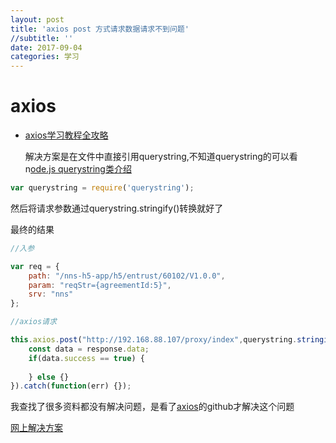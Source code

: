 ```yaml
---
layout: post
title: 'axios post 方式请求数据请求不到问题'
//subtitle: ''
date: 2017-09-04
categories: 学习
---
```


# axios

- [axios学习教程全攻略](http://www.jb51.net/article/109534.htm)



   
   解决方案是在文件中直接引用querystring,不知道querystring的可以看n[ode.js querystring类介绍](http://yijiebuyi.com/blog/d37512fc6df0fc4d0adfc2ec5c3d46ff.html)
 ```js 
var querystring = require('querystring');
```
然后将请求参数通过querystring.stringify()转换就好了

最终的结果
```js
//入参

var req = {
	path: "/nns-h5-app/h5/entrust/60102/V1.0.0",
	param: "reqStr={agreementId:5}",
	srv: "nns"
};

//axios请求

this.axios.post("http://192.168.88.107/proxy/index",querystring.stringify(req)).then(function(response) {
	const data = response.data;
	if(data.success == true) {
		
	} else {}
}).catch(function(err) {});

```
我查找了很多资料都没有解决问题，是看了[axios](https://github.com/mzabriskie/axios#using-applicationx-www-form-urlencoded-format)的github才解决这个问题

[网上解决方案](https://segmentfault.com/q/1010000007665348)